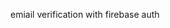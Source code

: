 <html>
  <p>emiail verification with firebase auth</p>
  <p src=Screenshot_20200526-220746.png></p>
  </html>
  
